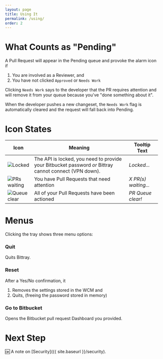 ```yaml
---
layout: page
title: Using It
permalink: /using/
order: 2
---
```


# What Counts as "Pending"

A Pull Request will appear in the Pending queue and provoke the alarm icon if

1. You are involved as a Reviewer, and
1. You have not clicked `Approved` or `Needs Work`

Clicking `Needs Work` says to the developer that the PR requires attention and will remove it from your queue because you've "done something about it".

When the developer pushes a new changeset, the `Needs Work` flag is automatically cleared and the request will fall back into Pending.

# Icon States

|Icon|Meaning|Tooltip Text|
|---|---|---|
|![Locked](/assets/lock.png)|The API is locked, you need to provide your Bitbucket password _or_ Bittray cannot connect (VPN down).|_Locked..._|
|![PRs waiting](/assets/alarm.png)|You have Pull Requests that need attention|_X PR(s) waiting..._|
|![Queue clear](/assets/checkmark.png)|All of your Pull Requests have been actioned|_PR Queue clear!_|

# Menus

Clicking the tray shows three menu options:

### Quit

Quits Bittray.

### Reset

After a Yes/No confirmation, it

1. Removes the settings stored in the WCM and
1. Quits, (freeing the password stored in memory)

### Go to Bitbucket

Opens the Bitbucket pull request Dashboard you provided.

# Next Step

:ok: A note on [Security]({{ site.baseurl }}/security).